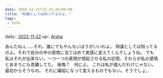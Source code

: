 ```yaml
---
date: 2024-12-21T15:23:28+09:00
title: "知識としては知ってるのよ。"
tags:
 - Info
---
```


daily:: [2022-11-22](/Daily_Note/2022-11-22.md)
up:: [Arsha](../Bar/Novel/Nacaria/Arsha.md)

あんたねぇ……それ、誰にでもやんないほうがいいわよ。
知識としては知ってるのよ。それで自分の中の感情に当てはめて実感に変えてくんでしょうね。
でも私はそれが出来ない。一つ一つの表現が想起させる私の記憶、それらが私の感情とあまりにも乖離してた。
後悔？　何によ。
これは私が選んだわけじゃない。最初からそうなの。
それに躍起になって変えるものでもない。そうでしょ。